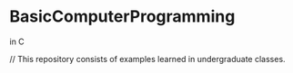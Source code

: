 # BasicComputerProgramming
in C

// This repository consists of examples learned in undergraduate classes.
